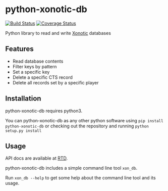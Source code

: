 python-xonotic-db
=====

[![Build Status](https://travis-ci.org/nsavch/python-xonotic-db.svg?branch=master)](https://travis-ci.org/nsavch/python-xonotic-db) [![Coverage Status](https://coveralls.io/repos/github/nsavch/python-xonotic-db/badge.svg?branch=master)](https://coveralls.io/github/nsavch/python-xonotic-db?branch=master)

Python library to read and write [Xonotic](http://xonotic.org) databases


Features
------

 * Read database contents
 * Filter keys by pattern
 * Set a specific key
 * Delete a specific CTS record
 * Delete all records set by a specific player


Installation
--------

python-xonotic-db requires python3.

You can python-xonotic-db as any other python software using  `pip install python-xonotic-db` or checking out the repository and running `python setup.py install`


Usage
------

API docs are available at [RTD](http://python-xonotic-db.readthedocs.io/en/latest/).

python-xonotic-db includes a simple command line tool `xon_db`.

Run `xon_db --help` to get some help about the command line tool and its usage.
